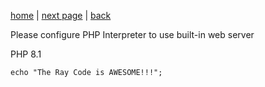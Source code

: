 [home](./page01.md) | [next page](page02.md) | [back](/page01.md)

Please configure PHP Interpreter to use built-in web server

PHP 8.1

```
echo "The Ray Code is AWESOME!!!";
```


